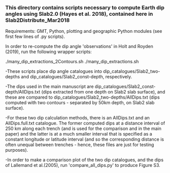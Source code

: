 ### This directory contains scripts necessary to compute Earth dip angles using Slab2.0 (Hayes et al. 2018), contained here in Slab2Distribute_Mar2018

Requirements: GMT, Python, plotting and geographic Python modules (see first few lines of .py scripts).

In order to re-compute the dip angle 'observations' in Holt and Royden (2019), run the following wrapper scripts:

./many_dip_extractions_2Contours.sh
./many_dip_extractions.sh

-These scripts place dip angle catalogues into dip_catalogues/Slab2_two-depths and dip_catalogues/Slab2_const-depth, respectively.

-The dips used in the main manuscript are dip_catalogues/Slab2_const-depth/AllDips.txt (dips extracted from one depth on Slab2 slab surface), and these are compared to dip_catalogues/Slab2_two-depths/AllDips.txt (dips computed with two contours - separated by 50km depth, on Slab2 slab surface).

-For these two dip calculation methods, there is an AllDips.txt and an AllDips.full.txt catalogue. The former computed dips at a distance interval of 250 km along each trench (and is used for the comparison and in the main paper) and the latter is at a much smaller interval that is specified as a constant longitude or latitude interval (and so the corresponding distance is often unequal between trenches - hence, these files are just for testing purposes).

-In order to make a comparison plot of the two dip catalogues, and the dips of Lallemand et al.(2005), run 'compare_all_dips.py' to produce Figure S3.
 
